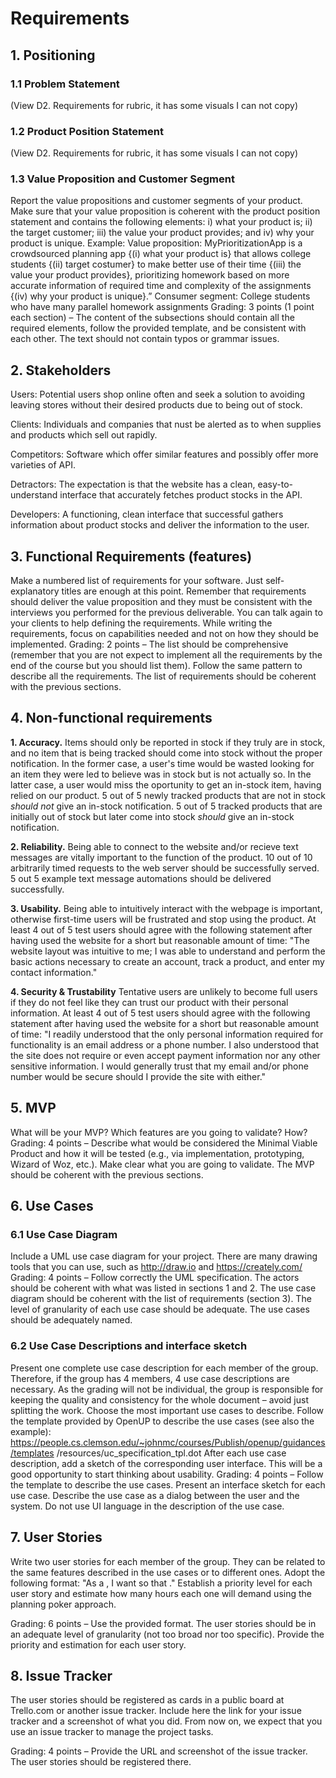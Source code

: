 # Requirements

## 1. Positioning

### 1.1 Problem Statement
(View D2. Requirements for rubric, it has some visuals I can not copy)

### 1.2 Product Position Statement
(View D2. Requirements for rubric, it has some visuals I can not copy)

### 1.3 Value Proposition and Customer Segment
Report the value propositions and customer segments of your product. Make sure that
your value proposition is coherent with the product position statement and contains the
following elements: i) what your product is; ii) the target customer; iii) the value your
product provides; and iv) why your product is unique.
Example:
Value proposition: MyPrioritizationApp is a crowdsourced planning app {(i) what your
product is} that allows college students {(ii) target costumer} to make better use of their time {(iii)
the value your product provides}, prioritizing homework based on more accurate information of
required time and complexity of the assignments {(iv) why your product is unique}.”
Consumer segment: College students who have many parallel homework assignments
Grading: 3 points (1 point each section) – The content of the subsections should contain all
the required elements, follow the provided template, and be consistent with each other.
The text should not contain typos or grammar issues.

## 2. Stakeholders

Users: Potential users shop online often and seek a solution to avoiding leaving stores without their desired products due to being out of stock.

Clients: Individuals and companies that nust be alerted as to when supplies and products which sell out rapidly.

Competitors: Software which offer similar features and possibly offer more varieties of API.

Detractors: The expectation is that the website has a clean, easy-to-understand interface that accurately fetches product stocks in the API.

Developers: A functioning, clean interface that successful gathers information about product stocks and deliver the information to the user.

## 3. Functional Requirements (features)
Make a numbered list of requirements for your software. Just self-explanatory titles are
enough at this point. Remember that requirements should deliver the value proposition
and they must be consistent with the interviews you performed for the previous
deliverable. You can talk again to your clients to help defining the requirements. While
writing the requirements, focus on capabilities needed and not on how they should be
implemented.
Grading: 2 points – The list should be comprehensive (remember that you are not expect
to implement all the requirements by the end of the course but you should list them).
Follow the same pattern to describe all the requirements. The list of requirements should
be coherent with the previous sections.

## 4. Non-functional requirements

**1. Accuracy.** Items should only be reported in stock if they truly are in stock, and no item that is being tracked should come into stock without the proper notification. In the former case, a user's time would be wasted looking for an item they were led to believe was in stock but is not actually so. In the latter case, a user would miss the oportunity to get an in-stock item, having relied on our product. 5 out of 5 newly tracked products that are not in stock *should not* give an in-stock notification. 5 out of 5 tracked products that are initially out of stock but later come into stock *should* give an in-stock notification.

**2. Reliability.** Being able to connect to the website and/or recieve text messages are vitally important to the function of the product. 10 out of 10 arbitrarily timed requests to the web server should be successfully served. 5 out 5 example text message automations should be delivered successfully. 

**3. Usability.** Being able to intuitively interact with the webpage is important, otherwise first-time users will be frustrated and stop using the product. At least 4 out of 5 test users should agree with the following statement after having used the website for a short but reasonable amount of time: "The website layout was intuitive to me; I was able to understand and perform the basic actions necessary to create an account, track a product, and enter my contact information."

**4. Security & Trustability** Tentative users are unlikely to become full users if they do not feel like they can trust our product with their personal information. At least 4 out of 5 test users should agree with the following statement after having used the website for a short but reasonable amount of time: "I readily understood that the only personal information required for functionality is an email address or a phone number. I also understood that the site does not require or even accept payment information nor any other sensitive information. I would generally trust that my email and/or phone number would be secure should I provide the site with either."


## 5. MVP
What will be your MVP? Which features are you going to validate? How?
Grading: 4 points – Describe what would be considered the Minimal Viable Product and
how it will be tested (e.g., via implementation, prototyping, Wizard of Woz, etc.). Make
clear what you are going to validate. The MVP should be coherent with the previous
sections.

## 6. Use Cases

### 6.1 Use Case Diagram
Include a UML use case diagram for your project. There are many drawing tools that
you can use, such as http://draw.io and https://creately.com/
Grading: 4 points – Follow correctly the UML specification. The actors should be coherent
with what was listed in sections 1 and 2. The use case diagram should be coherent with
the list of requirements (section 3). The level of granularity of each use case should be
adequate. The use cases should be adequately named.

### 6.2 Use Case Descriptions and interface sketch
Present one complete use case description for each member of the group. Therefore, if
the group has 4 members, 4 use case descriptions are necessary. As the grading will not be
individual, the group is responsible for keeping the quality and consistency for the whole
document – avoid just splitting the work. Choose the most important use cases to
describe. Follow the template provided by OpenUP to describe the use cases (see also the
example):
https://people.cs.clemson.edu/~johnmc/courses/Publish/openup/guidances/templates
/resources/uc_specification_tpl.dot
After each use case description, add a sketch of the corresponding user interface. This will
be a good opportunity to start thinking about usability.
Grading: 4 points – Follow the template to describe the use cases. Present an interface
sketch for each use case. Describe the use case as a dialog between the user and the
system. Do not use UI language in the description of the use case.

## 7. User Stories
Write two user stories for each member of the group. They can be related to the same
features described in the use cases or to different ones. Adopt the following format: "As a
<ROLE>, I want <SOMETHING> so that <GOAL>."
Establish a priority level for each user story and estimate how many hours each one will
demand using the planning poker approach.

Grading: 6 points – Use the provided format. The user stories should be in an adequate
level of granularity (not too broad nor too specific). Provide the priority and estimation
for each user story.

## 8. Issue Tracker
The user stories should be registered as cards in a public board at Trello.com or another
issue tracker. Include here the link for your issue tracker and a screenshot of what you
did. From now on, we expect that you use an issue tracker to manage the project tasks.

Grading: 4 points – Provide the URL and screenshot of the issue tracker. The user stories
should be registered there.
